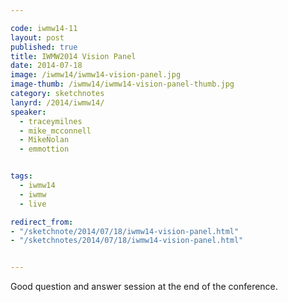 ```yaml
---

code: iwmw14-11
layout: post
published: true
title: IWMW2014 Vision Panel
date: 2014-07-18
image: /iwmw14/iwmw14-vision-panel.jpg
image-thumb: /iwmw14/iwmw14-vision-panel-thumb.jpg
category: sketchnotes
lanyrd: /2014/iwmw14/
speaker:
  - traceymilnes
  - mike_mcconnell
  - MikeNolan
  - emmottion


tags:
  - iwmw14
  - iwmw
  - live

redirect_from:
- "/sketchnote/2014/07/18/iwmw14-vision-panel.html"
- "/sketchnotes/2014/07/18/iwmw14-vision-panel.html"


---
```


Good question and answer session at the end of the conference.
